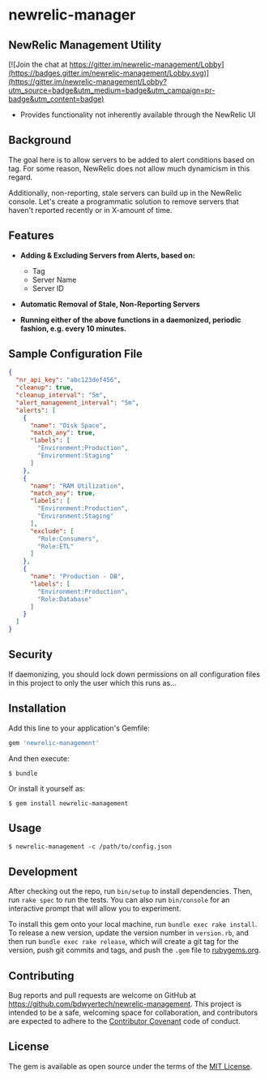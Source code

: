 # newrelic-manager
## NewRelic Management Utility

[![Join the chat at https://gitter.im/newrelic-management/Lobby](https://badges.gitter.im/newrelic-management/Lobby.svg)](https://gitter.im/newrelic-management/Lobby?utm_source=badge&utm_medium=badge&utm_campaign=pr-badge&utm_content=badge)
* Provides functionality not inherently available through the NewRelic UI

## Background
The goal here is to allow servers to be added to alert conditions based on tag.  For some reason, NewRelic does not allow much dynamicism in this regard.

Additionally, non-reporting, stale servers can build up in the NewRelic console.  Let's create a programmatic solution to remove servers that haven't reported recently or in X-amount of time.

## Features
* **Adding & Excluding Servers from Alerts, based on:**
  * Tag
  * Server Name
  * Server ID

* **Automatic Removal of Stale, Non-Reporting Servers**

* **Running either of the above functions in a daemonized, periodic fashion, e.g. every 10 minutes.**

## Sample Configuration File
```json
{
  "nr_api_key": "abc123def456",
  "cleanup": true,
  "cleanup_interval": "5m",
  "alert_management_interval": "5m",
  "alerts": [
    {
      "name": "Disk Space",
      "match_any": true,
      "labels": [
        "Environment:Production",
        "Environment:Staging"
      ]
    },
    {
      "name": "RAM Utilization",
      "match_any": true,
      "labels": [
        "Environment:Production",
        "Environment:Staging"
      ],
      "exclude": [
        "Role:Consumers",
        "Role:ETL"
      ]
    },
    {
      "name": "Production - DB",
      "labels": [
        "Environment:Production",
        "Role:Database"
      ]
    }
  ]
}
```

## Security
If daemonizing, you should lock down permissions on all configuration files in this project to only the user which this runs as...

## Installation

Add this line to your application's Gemfile:

```ruby
gem 'newrelic-management'
```

And then execute:

    $ bundle

Or install it yourself as:

    $ gem install newrelic-management

## Usage

    $ newrelic-management -c /path/to/config.json

## Development

After checking out the repo, run `bin/setup` to install dependencies. Then, run `rake spec` to run the tests. You can also run `bin/console` for an interactive prompt that will allow you to experiment.

To install this gem onto your local machine, run `bundle exec rake install`. To release a new version, update the version number in `version.rb`, and then run `bundle exec rake release`, which will create a git tag for the version, push git commits and tags, and push the `.gem` file to [rubygems.org](https://rubygems.org).

## Contributing

Bug reports and pull requests are welcome on GitHub at https://github.com/bdwyertech/newrelic-management. This project is intended to be a safe, welcoming space for collaboration, and contributors are expected to adhere to the [Contributor Covenant](http://contributor-covenant.org) code of conduct.


## License

The gem is available as open source under the terms of the [MIT License](http://opensource.org/licenses/MIT).
